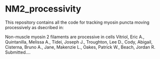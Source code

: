 # NM2_processivity

This repository contains all the code for tracking myosin puncta moving processively as dsecribed in:

Non-muscle myosin 2 filaments are processive in cells
Vitriol, Eric A., Quintanilla, Melissa A., Tidei, Joseph J., Troughton, Lee D., Cody, Abigail, Cisterna, Bruno A., Jane, Makenzie L., Oakes, Patrick W., Beach, Jordan R.
Submitted....
